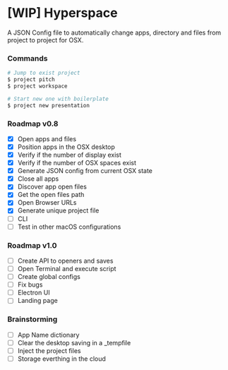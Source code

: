 # [WIP] Hyperspace

A JSON Config file to automatically change apps, directory and files from project to project for OSX.

### Commands

```sh
# Jump to exist project
$ project pitch
$ project workspace

# Start new one with boilerplate
$ project new presentation
```

### Roadmap v0.8

- [x] Open apps and files
- [x] Position apps in the OSX desktop
- [x] Verify if the number of display exist
- [x] Verify if the number of OSX spaces exist
- [x] Generate JSON config from current OSX state
- [x] Close all apps
- [x] Discover app open files
- [x] Get the open files path
- [x] Open Browser URLs
- [x] Generate unique project file
- [ ] CLI
- [ ] Test in other macOS configurations

### Roadmap v1.0

- [ ] Create API to openers and saves
- [ ] Open Terminal and execute script
- [ ] Create global configs
- [ ] Fix bugs
- [ ] Electron UI
- [ ] Landing page

### Brainstorming

- [ ] App Name dictionary
- [ ] Clear the desktop saving in a _tempfile
- [ ] Inject the project files
- [ ] Storage everthing in the cloud
